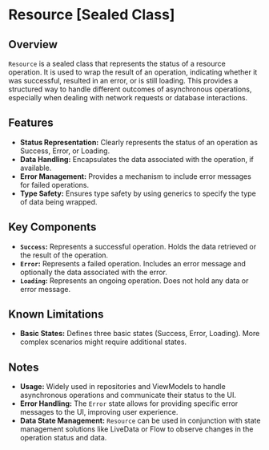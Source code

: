 # Resource [Sealed Class]

## Overview

`Resource` is a sealed class that represents the status of a resource operation. It is used to wrap the result of an operation, indicating whether it was successful, resulted in an error, or is still loading. This provides a structured way to handle different outcomes of asynchronous operations, especially when dealing with network requests or database interactions.

## Features

- **Status Representation:** Clearly represents the status of an operation as Success, Error, or Loading.
- **Data Handling:** Encapsulates the data associated with the operation, if available.
- **Error Management:** Provides a mechanism to include error messages for failed operations.
- **Type Safety:** Ensures type safety by using generics to specify the type of data being wrapped.

## Key Components

- **`Success`:** Represents a successful operation. Holds the data retrieved or the result of the operation.
- **`Error`:** Represents a failed operation. Includes an error message and optionally the data associated with the error.
- **`Loading`:** Represents an ongoing operation. Does not hold any data or error message.

## Known Limitations

- **Basic States:** Defines three basic states (Success, Error, Loading). More complex scenarios might require additional states.

## Notes

- **Usage:** Widely used in repositories and ViewModels to handle asynchronous operations and communicate their status to the UI.
- **Error Handling:** The `Error` state allows for providing specific error messages to the UI, improving user experience.
- **Data State Management:** `Resource` can be used in conjunction with state management solutions like LiveData or Flow to observe changes in the operation status and data.